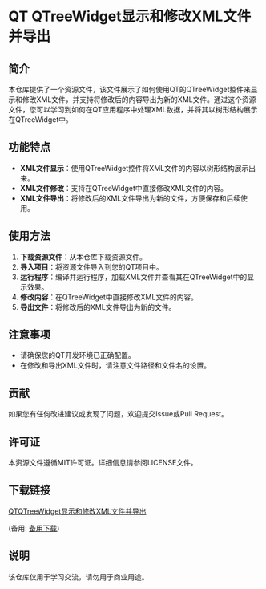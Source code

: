 # QT QTreeWidget显示和修改XML文件并导出

## 简介

本仓库提供了一个资源文件，该文件展示了如何使用QT的QTreeWidget控件来显示和修改XML文件，并支持将修改后的内容导出为新的XML文件。通过这个资源文件，您可以学习到如何在QT应用程序中处理XML数据，并将其以树形结构展示在QTreeWidget中。

## 功能特点

- **XML文件显示**：使用QTreeWidget控件将XML文件的内容以树形结构展示出来。
- **XML文件修改**：支持在QTreeWidget中直接修改XML文件的内容。
- **XML文件导出**：将修改后的XML文件导出为新的文件，方便保存和后续使用。

## 使用方法

1. **下载资源文件**：从本仓库下载资源文件。
2. **导入项目**：将资源文件导入到您的QT项目中。
3. **运行程序**：编译并运行程序，加载XML文件并查看其在QTreeWidget中的显示效果。
4. **修改内容**：在QTreeWidget中直接修改XML文件的内容。
5. **导出文件**：将修改后的XML文件导出为新的文件。

## 注意事项

- 请确保您的QT开发环境已正确配置。
- 在修改和导出XML文件时，请注意文件路径和文件名的设置。

## 贡献

如果您有任何改进建议或发现了问题，欢迎提交Issue或Pull Request。

## 许可证

本资源文件遵循MIT许可证。详细信息请参阅LICENSE文件。

## 下载链接
[QTQTreeWidget显示和修改XML文件并导出](https://pan.quark.cn/s/781d96f44180) 

(备用: [备用下载](https://pan.baidu.com/s/1xG8eLx7yJf-hLJJZgmddfg?pwd=d6u7))

## 说明

该仓库仅用于学习交流，请勿用于商业用途。
